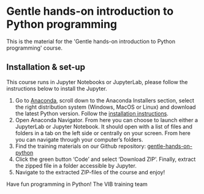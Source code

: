 # Gentle hands-on introduction to Python programming
This is the material for the 'Gentle hands-on introduction to Python programming' course. 

## Installation & set-up
This course runs in Jupyter Notebooks or JupyterLab, please follow the instructions below to install the Jupyter. 

1. Go to [Anaconda](https://www.anaconda.com/products/individual), scroll down to the Anaconda Installers section, select the right distribution system (Windows, MacOS or Linux) and download the latest Python version. Follow the [installation instructions](https://docs.anaconda.com/anaconda/install/).
2. Open Anaconda Navigator. From here you can choose to launch either a JupyterLab or Jupyter Notebook.	It should open with a list of files and folders in a tab on the left side or centrally on your screen. From here you can navigate through your computer’s folders. 
3. Find the training materials on our Github repository: [gentle-hands-on-python](https://github.com/vibbits/gentle-hands-on-python/)
4. Click the green button ‘Code’ and select ‘Download ZIP’. Finally, extract the zipped file in a folder accessible by Jupyter.
5. Navigate to the extracted ZIP-files of the course and enjoy!

Have fun programming in Python!
The VIB training team
